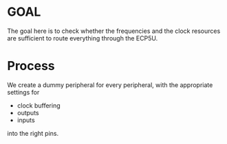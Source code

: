 # GOAL

The goal here is to check whether the frequencies and the clock resources are sufficient to route everything through the ECP5U.

# Process

We create a dummy peripheral for every peripheral, with the appropriate settings for

- clock buffering
- outputs
- inputs

into the right pins.
